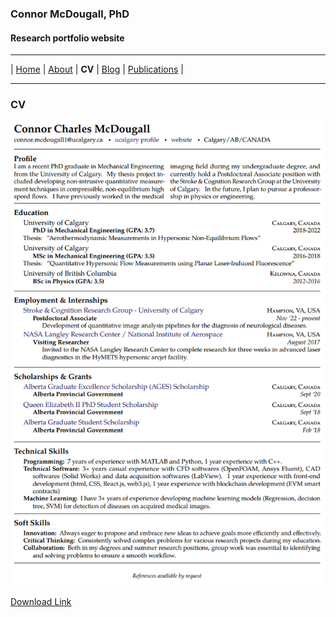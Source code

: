 ### Connor McDougall, PhD
#### Research portfolio website
___

| [Home](README.md) | [About](about.md) | **CV** | [Blog](blog.md) | [Publications](publications.md) |

___

### CV

![](cv.png)


[Download Link](https://drive.google.com/uc?export=download&id=1-_mbKyM7t4iVc5Sg0_qa9PPh5ybSF7w3)

